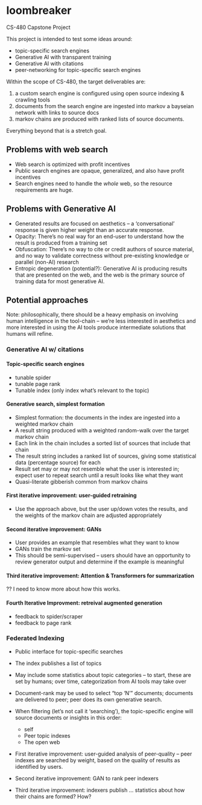 # loombreaker
CS-480 Capstone Project

This project is intended to test some ideas around:
* topic-specific search engines
* Generative AI with transparent training
* Generative AI with citations
* peer-networking for topic-specific search engines

Within the scope of CS-480, the target deliverables are:
1. a custom search engine is configured using open source indexing & crawling tools
2. documents from the search engine are ingested into markov a bayseian network with links to source docs
3. markov chains are produced with ranked lists of source documents.

Everything beyond that is a stretch goal.


## Problems with web search
* Web search is optimized with profit incentives
* Public search engines are opaque, generalized, and also have profit incentives
* Search engines need to handle the _whole_ web, so the resource requirements are huge.

## Problems with Generative AI
* Generated results are focused on aesthetics – a ‘conversational’ response is given higher weight than an accurate response.
* Opacity: There’s no real way for an end-user to understand how the result is produced from a training set
* Obfuscation: There’s no way to cite or credit authors of source material, and no way to validate correctness without pre-existing knowledge or parallel (non-AI) research
* Entropic degeneration (potential?): Generative AI is producing results that are presented on the web, and the web is the primary source of training data for most generative AI.

## Potential approaches
Note: philosophically, there should be a heavy emphasis on involving human intelligence in the tool-chain – we’re less interested in aesthetics and more interested in using the AI tools produce intermediate solutions that humans will refine.

### Generative AI w/ citations
#### Topic-specific search engines
* tunable spider
* tunable page rank
* Tunable index (only index what’s relevant to the topic)

#### Generative search, simplest formation
* Simplest formation: the documents in the index are ingested into a weighted markov chain
* A result string produced with a weighted random-walk over the target markov chain
* Each link in the chain includes a sorted list of sources that include that chain
* The result string includes a ranked list of sources, giving some statistical data (percentage source) for each
* Result set may or may not resemble what the user is interested in; expect user to repeat search until a result looks like what they want
* Quasi-literate gibberish common from markov chains

#### First iterative improvement: user-guided retraining
* Use the approach above, but the user up/down votes the results, and the weights of the markov chain are adjusted appropriately

#### Second iterative improvement: GANs
* User provides an example that resembles what they want to know
* GANs train the markov set
* This should be semi-supervised – users should have an opportunity to review generator output and determine if the example is meaningful

#### Third iterative improvement: Attention & Transformers for summarization
?? I need to know more about how this works.

#### Fourth Iterative Improvment: retreival augmented generation
* feedback to spider/scraper
* feedback to page rank

###  Federated Indexing
* Public interface for topic-specific searches
* The index publishes a list of topics
* May include some statistics about topic categories – to start, these are set by humans; over time, categorization from AI tools may take over
* Document-rank may be used to select “top ‘N’” documents; documents are delivered to peer; peer does its own generative search.
* When filtering (let’s not call it ‘searching’), the topic-specific engine will source documents or insights in this order:
  * self
  * Peer topic indexes
  * The open web

* First iterative improvement: user-guided analysis of peer-quality – peer indexes are searched by weight, based on the quality of results as identified by users.
* Second iterative improvement: GAN to rank peer indexers
* Third iterative improvement: indexers publish … statistics about how their chains are formed? How?
